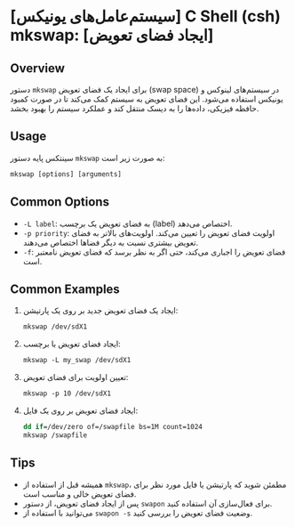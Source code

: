 # [سیستم‌عامل‌های یونیکس] C Shell (csh) mkswap: [ایجاد فضای تعویض]

## Overview
دستور `mkswap` برای ایجاد یک فضای تعویض (swap space) در سیستم‌های لینوکس و یونیکس استفاده می‌شود. این فضای تعویض به سیستم کمک می‌کند تا در صورت کمبود حافظه فیزیکی، داده‌ها را به دیسک منتقل کند و عملکرد سیستم را بهبود بخشد.

## Usage
سینتکس پایه دستور `mkswap` به صورت زیر است:

```csh
mkswap [options] [arguments]
```

## Common Options
- `-L label`: به فضای تعویض یک برچسب (label) اختصاص می‌دهد.
- `-p priority`: اولویت فضای تعویض را تعیین می‌کند. اولویت‌های بالاتر به فضای تعویض بیشتری نسبت به دیگر فضاها اختصاص می‌دهند.
- `-f`: فضای تعویض را اجباری می‌کند، حتی اگر به نظر برسد که فضای تعویض نامعتبر است.

## Common Examples
1. ایجاد یک فضای تعویض جدید بر روی یک پارتیشن:
   ```csh
   mkswap /dev/sdX1
   ```

2. ایجاد فضای تعویض با برچسب:
   ```csh
   mkswap -L my_swap /dev/sdX1
   ```

3. تعیین اولویت برای فضای تعویض:
   ```csh
   mkswap -p 10 /dev/sdX1
   ```

4. ایجاد فضای تعویض بر روی یک فایل:
   ```csh
   dd if=/dev/zero of=/swapfile bs=1M count=1024
   mkswap /swapfile
   ```

## Tips
- همیشه قبل از استفاده از `mkswap`، مطمئن شوید که پارتیشن یا فایل مورد نظر برای فضای تعویض خالی و مناسب است.
- پس از ایجاد فضای تعویض، از دستور `swapon` برای فعال‌سازی آن استفاده کنید.
- می‌توانید با استفاده از `swapon -s` وضعیت فضای تعویض را بررسی کنید.
